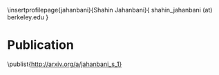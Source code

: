 \insertprofilepage{jahanbani}{Shahin Jahanbani}{ shahin_jahanbani (at) berkeley.edu }

# Publication

\publist{http://arxiv.org/a/jahanbani_s_1}

